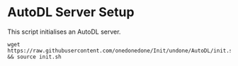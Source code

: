 # AutoDL Server Setup

This script initialises an AutoDL server.

```shell
wget https://raw.githubusercontent.com/onedonedone/Init/undone/AutoDL/init.sh && source init.sh
```
